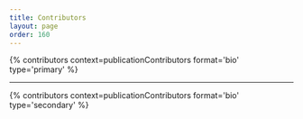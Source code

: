 ```yaml
---
title: Contributors
layout: page
order: 160
---
```


{% contributors context=publicationContributors format='bio' type='primary' %}

---

{% contributors context=publicationContributors format='bio' type='secondary' %}